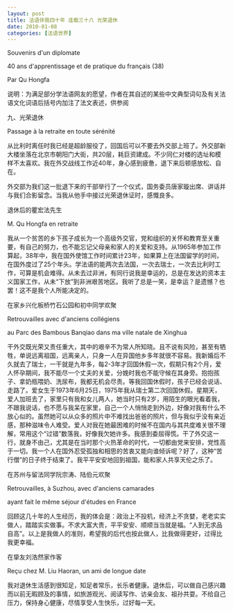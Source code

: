 ```yaml
---
layout: post
title: 法语伴我四十年 连载三十八 光荣退休
date: 2010-01-08
categories: [法语世界]  
---
```


Souvenirs d'un diplomate

40 ans d'apprentissage et de pratique du français (38)

Par Qu Hongfa

说明：为满足部分学法语网友的愿望，作者在其自述的某些中文典型词句及有关法语文化词语后括号内加注了法文表述，供参阅

九、光荣退休

Passage à la retraite en toute sérénité

从比利时离任时我已经是超龄服役了，回国后可以不要去外交部上班了。外交部新大楼坐落在北京市朝阳门大街，共20层，耗巨资建成。不少同仁对楼的选址和模样不太喜欢。我在外交战线工作近40年，身心感到疲惫，退下来后顿感放松、自在。

外交部为我们这一批退下来的干部举行了一个仪式，国务委员唐家璇出席、讲话并与我们合影留念。当我从他手中接过光荣退休证时，感慨良多。



退休后的瞿宏法先生

M. Qu Hongfa en retraite

我从一个贫苦的乡下孩子成长为一个高级外交官，党和组织的关怀和教育至关重要，有自己的努力，也不能忘记父母亲和家人的关爱和支持。从1965年参加工作算起，38年中，我在国外使馆工作时间累计23年，如果算上在法国留学的时间，在国外度过了25个年头。学法语的能两次去法国，一次去瑞士，一次去比利时工作，可算是机会难得。从未去过非洲，有同行说我是幸运的，总是在发达的资本主义国家工作，从未“下放”到非洲艰苦地区。我听了总是一笑，是幸运？是遗憾？也罢！这不是我个人所能决定的。

在家乡兴化板桥竹石公园和初中同学欢聚

Retrouvailles avec d'anciens collégiens

au Parc des Bambous Banqiao dans ma ville natale de Xinghua

干外交既光荣又责任重大，其中的艰辛不为常人所知晓。且不说有风险，甚至有牺牲，单说远离祖国，远离亲人，只身一人在异国他乡多年就很不容易。我新婚后不久就去了瑞士，一干就是九年多，每2-3年才回国休假一次，假期只有2个月，爱人怀孕期间，我不能尽一个丈夫的关爱，分娩时我也不能守候在其身旁。抱抱孩子、拿奶瓶喂奶、洗尿布，我都无机会尽责。等我回国休假时，孩子已经会说话、走路了。爱女生于1973年6月25日，1975年我从瑞士第二次回国休假。星期天，爱人加班去了，家里只有我和女儿两人，她当时只有2岁，用陌生的眼光看着我，不跟我说话，也不愿与我呆在家里，自己一个人悄悄走到外边，好像对我有什么不放心似的。虽然她可以从众多的照片中不难找出爸爸的照片，但与我似乎没有亲近感，那种滋味令人难受。爱人对我在她最困难的时候不在国内与其共度难关很不理解，常用这个“过错”数落我，好像我欠她许多。我感到委屈得慌。干了外交这一行，就身不由己，尤其是在当时那个火热革命的时代，一切都由党来安排，党性高于一切。我一个人在国外忍受孤独和相思的苦衷又能向谁倾诉呢？好了，这种“苦行僧”的日子终于结束了。我平平安安地回到祖国，能和家人共享天伦之乐了。



在苏州与留法同学阮宗涛、陆伯元欢聚

Retrouvailles, à Suzhou, avec d'anciens camarades

ayant fait le même séjour d'études en France

回顾这几十年的人生经历，我的体会是：政治上不投机，经济上不贪婪，老老实实做人，踏踏实实做事。不求大富大贵，平平安安、顺顺当当就是福。“人到无求品自高”。以上是我做人的准则，希望我的后代也按此做人，比我做得更好，过得比我更幸福。



在挚友刘浩然家作客

Reçu chez M. Liu Haoran, un ami de longue date

我对退休生活感到很知足，知足者常乐，长乐者健康。退休后，可以做自己感兴趣而以前无暇顾及的事情，如旅游观光、阅读写作、访亲会友、祖孙共耍。不给自己压力，保持身心健康，尽情享受人生快乐，过好每一天。
